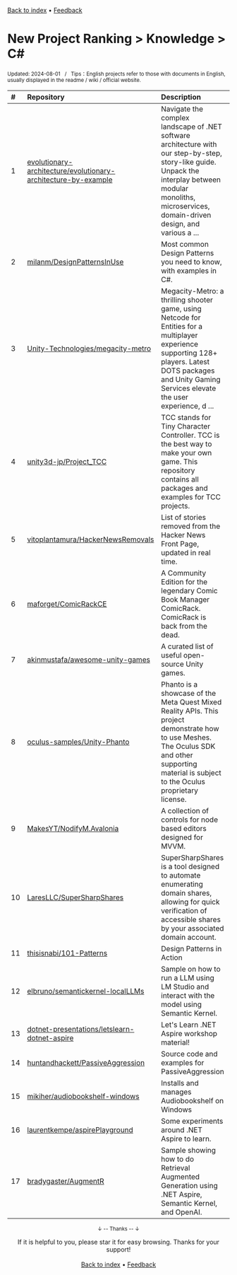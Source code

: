 <a href="https://github.com/GrowingGit/GitHub-English-Top-Charts#github-english-top-charts">Back to index</a> • <a href="/content/docs/feedback.md">Feedback</a>

# New Project Ranking > Knowledge > C#
<sub>Updated: 2024-08-01&nbsp;&nbsp;&nbsp;/&nbsp;&nbsp;&nbsp;Tips：English projects refer to those with documents in English, usually displayed in the readme / wiki / official website.</sub>

|#|Repository|Description|Stars|Updated|Created|
|:-|:-|:-|:-|:-|:-|
|1|[evolutionary-architecture/evolutionary-architecture-by-example](https://github.com/evolutionary-architecture/evolutionary-architecture-by-example)|Navigate the complex landscape of .NET software architecture with our step-by-step, story-like guide. Unpack the interplay between modular monoliths, microservices, domain-driven design, and various a ...|1477|2024-07-31|2023-08-30|
|2|[milanm/DesignPatternsInUse](https://github.com/milanm/DesignPatternsInUse)|Most common Design Patterns you need to know, with examples in C#.|694|2024-02-19|2024-02-12|
|3|[Unity-Technologies/megacity-metro](https://github.com/Unity-Technologies/megacity-metro)|Megacity-Metro: a thrilling shooter game, using Netcode for Entities for a multiplayer experience supporting 128+ players. Latest DOTS packages and Unity Gaming Services elevate the user experience, d ...|524|2024-07-11|2024-01-05|
|4|[unity3d-jp/Project_TCC](https://github.com/unity3d-jp/Project_TCC)|TCC stands for Tiny Character Controller. TCC is the best way to make your own game. This repository contains all packages and examples for TCC projects.|499|2024-04-30|2024-02-08|
|5|[vitoplantamura/HackerNewsRemovals](https://github.com/vitoplantamura/HackerNewsRemovals)|List of stories removed from the Hacker News Front Page, updated in real time.|308|2024-07-31|2024-01-29|
|6|[maforget/ComicRackCE](https://github.com/maforget/ComicRackCE)|A Community Edition for the legendary Comic Book Manager ComicRack. ComicRack is back from the dead.|242|2024-07-30|2024-01-17|
|7|[akinmustafa/awesome-unity-games](https://github.com/akinmustafa/awesome-unity-games)|A curated list of useful open-source Unity games.|207|2024-06-19|2023-08-12|
|8|[oculus-samples/Unity-Phanto](https://github.com/oculus-samples/Unity-Phanto)|Phanto is a showcase of the Meta Quest Mixed Reality APIs. This project demonstrate how to use Meshes. The Oculus SDK and other supporting material is subject to the Oculus proprietary license.|200|2024-07-28|2023-09-21|
|9|[MakesYT/NodifyM.Avalonia](https://github.com/MakesYT/NodifyM.Avalonia)|A collection of controls for node based editors designed for MVVM.|88|2024-07-12|2024-01-23|
|10|[LaresLLC/SuperSharpShares](https://github.com/LaresLLC/SuperSharpShares)|SuperSharpShares is a tool designed to automate enumerating domain shares, allowing for quick verification of accessible shares by your associated domain account.|60|2024-05-03|2024-01-12|
|11|[thisisnabi/101-Patterns](https://github.com/thisisnabi/101-Patterns)|Design Patterns in Action|57|2024-06-18|2024-02-24|
|12|[elbruno/semantickernel-localLLMs](https://github.com/elbruno/semantickernel-localLLMs)|Sample on how to run a LLM using LM Studio and interact with the model using Semantic Kernel.|55|2024-04-17|2024-02-07|
|13|[dotnet-presentations/letslearn-dotnet-aspire](https://github.com/dotnet-presentations/letslearn-dotnet-aspire)|Let's Learn .NET Aspire workshop material!|54|2024-07-15|2024-06-05|
|14|[huntandhackett/PassiveAggression](https://github.com/huntandhackett/PassiveAggression)|Source code and examples for PassiveAggression|52|2024-06-06|2024-05-22|
|15|[mikiher/audiobookshelf-windows](https://github.com/mikiher/audiobookshelf-windows)|Installs and manages Audiobookshelf on Windows|49|2024-07-08|2023-12-26|
|16|[laurentkempe/aspirePlayground](https://github.com/laurentkempe/aspirePlayground)|Some experiments around .NET Aspire to learn.|41|2024-03-23|2023-11-16|
|17|[bradygaster/AugmentR](https://github.com/bradygaster/AugmentR)|Sample showing how to do Retrieval Augmented Generation using .NET Aspire, Semantic Kernel, and OpenAI.|36|2024-03-29|2023-12-05|

<div align="center">
    <p><sub>↓ -- Thanks -- ↓</sub></p>
    If it is helpful to you, please star it for easy browsing. Thanks for your support!
</div>

<br/>

<div align="center"><a href="https://github.com/GrowingGit/GitHub-English-Top-Charts#github-english-top-charts">Back to index</a> • <a href="/content/docs/feedback.md">Feedback</a></div>
